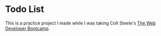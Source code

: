 # Todo List
This is a practice project I made while I was taking Colt Steele's [The Web Developer Bootcamp](https://www.udemy.com/the-web-developer-bootcamp/).
